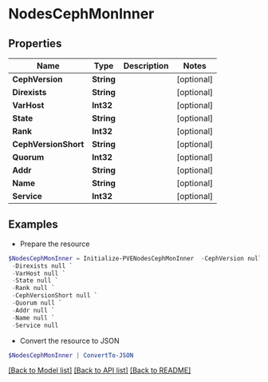 # NodesCephMonInner
## Properties

Name | Type | Description | Notes
------------ | ------------- | ------------- | -------------
**CephVersion** | **String** |  | [optional] 
**Direxists** | **String** |  | [optional] 
**VarHost** | **Int32** |  | [optional] 
**State** | **String** |  | [optional] 
**Rank** | **Int32** |  | [optional] 
**CephVersionShort** | **String** |  | [optional] 
**Quorum** | **Int32** |  | [optional] 
**Addr** | **String** |  | [optional] 
**Name** | **String** |  | [optional] 
**Service** | **Int32** |  | [optional] 

## Examples

- Prepare the resource
```powershell
$NodesCephMonInner = Initialize-PVENodesCephMonInner  -CephVersion null `
 -Direxists null `
 -VarHost null `
 -State null `
 -Rank null `
 -CephVersionShort null `
 -Quorum null `
 -Addr null `
 -Name null `
 -Service null
```

- Convert the resource to JSON
```powershell
$NodesCephMonInner | ConvertTo-JSON
```

[[Back to Model list]](../README.md#documentation-for-models) [[Back to API list]](../README.md#documentation-for-api-endpoints) [[Back to README]](../README.md)

